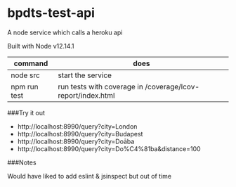 # bpdts-test-api
A node service which calls a heroku api

Built with Node v12.14.1

| command | does |
|---------|------|
| node src | start the service |
| npm run test | run tests with coverage in /coverage/lcov-report/index.html|

###Try it out

* http://localhost:8990/query?city=London
* http://localhost:8990/query?city=Budapest
* http://localhost:8990/query?city=Doāba
* http://localhost:8990/query?city=Do%C4%81ba&distance=100

###Notes

Would have liked to add eslint & jsinspect but out of time
